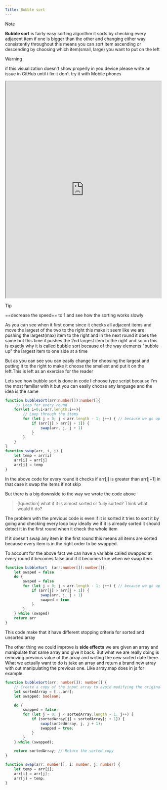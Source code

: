 ```yaml
---
Title: Bubble sort
---
```


> [!note]
> **Bubble  sort** is fairly easy  sorting algorithm it sorts by checking every
> adjacent item if one is bigger than the other and changing either way
> consistently throughout
> this means you can sort item ascending or descending by choosing which
> item(small, large) you want to put on the left

> [!WARNING]
> if this visualization doesn't show properly in you device please write an issue
> in GitHub until  i fix it don't try it with Mobile phones

<iframe src="https://fit-s-u-m.github.io/Algorithms-visualized/" width="100%" height="700px"></iframe>

> [!tip]
> ==decrease the speed== to 1 and see how the sorting works slowly

As you can see when it first come since it checks all adjacent items
and move the largest of the two to the right this make it seem like
we are  pushing the largest(max) item to the right and in the next
round it does the same but this time it pushes the 2nd largest item
to the right and so on this is exactly why it is called bubble sort
because of the way elements "bubble up" the largest item to one side at a time

But as you can see you can easily change for choosing the largest and
putting it to the right to make it choose the smallest and put it on
the left.This is left as an exercise for the reader

Lets see how bubble sort is done in code
I choose type script  because I'm the most familiar with it but you can
easily choose any language and the idea is the same

```typescript
function bubbleSort(arr:number[]):number[]{
     // Loop for every round
    for(let i=0;i<arr.length;i++){
        // Loop through the items
        for (let j = 0; j < arr.length - 1; j++) { // because we go up to j+1
            if (arr[j] > arr[j + 1]) {
                swap(arr, j, j + 1)
            }
        }
    }
}
function swap(arr, i, j) {
    let temp = arr[i]
    arr[i] = arr[j]
    arr[j] = temp
}

```

In the above code for every round it checks if arr[j] is greater than arr[j+1]
in that case it swap the items if not skip

But there is a big downside to the way we wrote the code above

> [!question]
> what if it is almost sorted or fully sorted? Think what would it do?

The problem  with the previous code is even if it is sorted it tries to sort
it by going and checking every loop buy ideally we if it is already sorted it
should detect it in the first round when it check the whole item

If it doesn't swap any item in the first round this means all
items are sorted because every item is in the right order to be swapped.

To account for the above fact we can have a variable called swapped at every
round it becomes false and if it becomes true when we swap item.

```typescript
function bubbleSort  (arr:number[]):number[]{
    let swaped = false
    do {
        swaped = false
        for (let j = 0; j < arr.length - 1; j++) { // because we go up to j+1
            if (arr[j] > arr[j + 1]) {
                swap(arr, j, j + 1)
                swaped = true
            }
        }
    } while (swaped)
    return arr
}

```

This code make that it have different stopping  criteria for sorted
and unsorted array

The other thing we could improve is **side effects**
we are given an array and manipulate that same array and give it back. But
what we are really doing is removing previous value of the array and
writing the new sorted date there. What  we actually want to do is take
an array and return a brand new array with out manipulating the previous one.
Like array.map does in js for example.

```typescript
function bubbleSort(arr: number[]): number[] {
    // Create a copy of the input array to avoid modifying the original
    let sortedArray = [...arr];
    let swapped: boolean;

    do {
        swapped = false;
        for (let j = 0; j < sortedArray.length - 1; j++) { 
            if (sortedArray[j] > sortedArray[j + 1]) {
                swap(sortedArray, j, j + 1);
                swapped = true;
            }
        }
    } while (swapped);

    return sortedArray; // Return the sorted copy
}

function swap(arr: number[], i: number, j: number) {
    let temp = arr[i];
    arr[i] = arr[j];
    arr[j] = temp;
}
```
